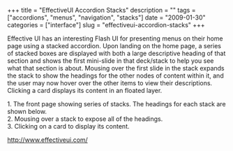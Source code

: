 +++
title = "EffectiveUI Accordion Stacks"
description = ""
tags = ["accordions", "menus", "navigation", "stacks"]
date = "2009-01-30"
categories = ["interface"]
slug = "effectiveui-accordion-stacks"
+++


<p>Effective UI has an interesting Flash UI for presenting menus on their home page using a stacked accordion. Upon landing on the home page, a series of stacked boxes are displayed with both a large descriptive heading of that section and shows the first mini-slide in that deck/stack to help you see what that section is about. Mousing over the first slide in the stack expands the stack to show the headings for the other nodes of content within it, and the user may now hover over the other items to view their descriptions. Clicking a card displays its content in an floated layer.</p>
<div id="screens-full" class="clear"><div class="caption">1. The front page showing series of stacks. The headings for each stack are shown below.</div><div class="fullimg clear"><a href="http://media.konigi.com/interface/effectiveui-accordions-1.png" class="group" rel="group" title="1. The front page showing series of stacks. The headings for each stack are shown below."><img src="http://media.konigi.com/interface/effectiveui-accordions-1.png" alt="" class="img-responsive"></a></div></div><div id="screens-full" class="clear"><div class="caption">2. Mousing over a stack to expose all of the headings.</div><div class="fullimg clear"><a href="http://media.konigi.com/interface/effectiveui-accordions-2.png" class="group" rel="group" title="2. Mousing over a stack to expose all of the headings."><img src="http://media.konigi.com/interface/effectiveui-accordions-2.png" alt="" class="img-responsive"></a></div></div><div id="screens-full" class="clear"><div class="caption">3. Clicking on a card to display its content.</div><div class="fullimg clear"><a href="http://media.konigi.com/interface/effectiveui-accordions-3.png" class="group" rel="group" title="3. Clicking on a card to display its content."><img src="http://media.konigi.com/interface/effectiveui-accordions-3.png" alt="" class="img-responsive"></a></div></div>        
<p><a href="http://www.effectiveui.com/">http://www.effectiveui.com/</a></p>

